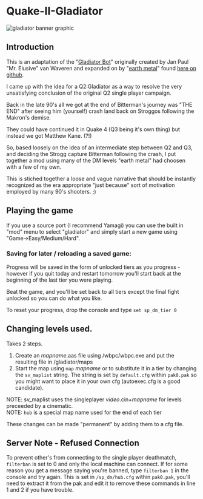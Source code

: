 # Quake-II-Gladiator
![gladiator banner graphic](https://github.com/TedThompson/Quake-II-Gladiator/blob/6e89ffc10142f30d409bdd38b91a8091398b9ad4/media/1662930308086.jpg)
## Introduction
This is an adaptation of the "[Gladiator Bot](https://mrelusive.com/oldprojects/gladiator/gladiator.html)" originally created by Jan Paul "Mr. Elusive" van Waveren and expanded on by "[earth metal](https://github.com/earth-metal)" found [here on github](https://github.com/earth-metal/ugladq2). 

I came up with the idea for a Q2:Gladiator as a way to resolve the very unsatisfying conclusion of the original Q2 single player campaign.    

Back in the late 90's all we got at the end of Bitterman's journey was "THE END" after seeing him (yourself) crash land back on Stroggos following the Makron's demise.    

They could have continued it in Quake 4 (Q3 being it's own thing) but instead we got Matthew Kane. (?!)    

So, based loosely on the idea of an intermediate step between Q2 and Q3, and deciding the Strogg capture Bitterman following the crash, I put together a mod using many of the DM levels "earth metal" had choosen with a few of my own. 

This is stiched together a loose and vague narrative that should be instantly recognized as the era appropriate "just because" sort of motivation employed by many 90's shooters. ;)

## Playing the game
If you use a source port (I recommend Yamagi) you can use the built in "mod" menu to select "gladiator" and simply start a new game using "Game->Easy/Medium/Hard".

### Saving for later / reloading a saved game:
Progress will be saved in the form of unlocked tiers as you progress - however if you quit today and restart tomorrow you'll start back at the beginning of the last tier you were playing.

Beat the game, and you'll be set back to all tiers except the final fight unlocked so you can do what you like.

To reset your progress, drop the console and type `set sp_dm_tier 0`

## Changing levels used.
Takes 2 steps.

1. Create an *mapname*.aas file using /wbpc/wbpc.exe and put the resulting file in /gladiator/maps
2. Start the map using `map` *mapname* or to substitute it in a tier by changing the `sv_maplist` string. The string is set by `default.cfg` within `pak0.pak` so you might want to place it in your own cfg (autoexec.cfg is a good candidate).

NOTE: sv_maplist uses the singleplayer *video*.cin+*mapname* for levels preceeded by a cinematic.     
NOTE: `hub` is a special map name used for the end of each tier

These changes can be made "permanent" by adding them to a cfg file.

## Server Note - Refused Connection
To prevent other's from connecting to the single player deathmatch, `filterban` is set to 0 and only the local machine can connect. If for some reason you get a message saying you're banned, type `filterban 1` in the console and try again. This is set in `/sp_dm/hub.cfg` within `pak0.pak`, you'll need to extract it from the pak and edit it to remove these commands in line 1 and 2 if you have trouble.
